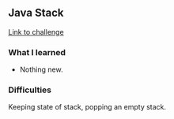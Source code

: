 ## Java Stack

[Link to challenge](https://www.hackerrank.com/challenges/java-stack)

### What I learned
- Nothing new.

### Difficulties
Keeping state of stack, popping an empty stack.
